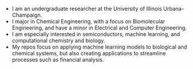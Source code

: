 * I am an undergraduate researcher at the University of Illinois Urbana-Champaign.
* I major in Chemical Engineering, with a focus on Biomolecular Engineering, and have a minor in Electrical and Computer Engineering.
* I am especially interested in semiconductors, machine learning, and computational chemistry and biology.
* My repos focus on applying machine learning models to biological and chemical systems, but also creating applications to streamline processes such as financial analysis.

<!---
caran5/caran5 is a ✨ special ✨ repository because its `README.md` (this file) appears on your GitHub profile.
You can click the Preview link to take a look at your changes.
--->

